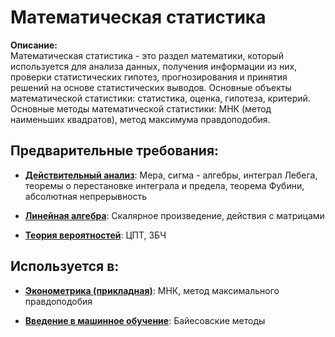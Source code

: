 # Математическая статистика

**Описание:**  
Математическая статистика - это раздел математики, который используется для анализа данных, получения информации из них, 
проверки статистических гипотез, прогнозирования и принятия решений на основе статистических выводов. 
Основные объекты математической статистики: статистика, оценка, гипотеза, критерий. 
Основные методы математической статистики: МНК (метод наименьших квадратов), метод максимума правдоподобия. 


## Предварительные требования:

- **[Действительный анализ](real_analysis.md)**: Мера, сигма - алгебры, интеграл Лебега, теоремы о перестановке интеграла и предела, 
теорема Фубини, абсолютная непрерывность


- **[Линейная алгебра](linear_algebra.md)**: Скалярное произведение, действия с матрицами


- **[Теория вероятностей](probability.md)**: ЦПТ, ЗБЧ



## Используется в:

- **[Эконометрика (прикладная)](econometrics.md)**: МНК, метод максимального правдоподобия


- **[Введение в машинное обучение](machine_learning.md)**: Байесовские методы

